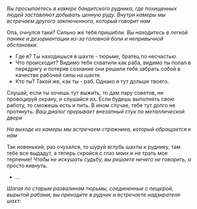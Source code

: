 *Вы просыпаетесь в камере бандитского рудника, где похищенных людей заставляют добывать ценную руду. Внутри камеры мы встречаем другого заключенного, который говорит нам*

Опа, очнулся таки? Сильно же тебя пришибли.
*Вы находитесь в легкой панике и дезориентации из-за головной боли и непривычной обстановки.*
- Где я?
Ты находишься в шахте - тюрьме, братец по несчастью.
- Что происходит?
Видимо тебя схватили как раба, видимо ты попал в передрягу и потеряв сознание они решили тебя забрать собой в качестве рабочей силы на шахте.
- Кто ты?
Такой же, как ты - раб. Однако я тут дольше твоего.

Слушай, если ты хочешь тут выжить, то дам пару советов, не провоцируй охрану, и слушайся их. Если будешь выполнять свою работу, то сможешь есть и пить. В ином случае, тебе тут долго не протянуть.
*Ваш диалог прерывает внезапный стук по металлической двери*

*На выходе из камеры мы встречаем стражника, который обращается к нам*

Так новенький, раз очухался, то шуруй вглубь шахты к руднику, там тебе все выдадут, а теперь скройся с глаз моих и не трать мое терпение!
*Чтобы не искушать судьбу, вы решаете ничего не говорить, а просто кивнуть.*
- *...*

*Шагая по старым развалинам тюрьмы, соединенные с пещерой, вырытой рабами, вы приходите в рудник и встречаете надзирателя шахт:*

